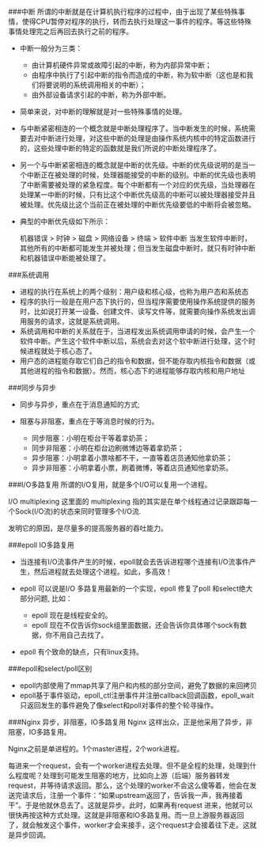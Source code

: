 ###中断
所谓的中断就是在计算机执行程序的过程中，由于出现了某些特殊事情，使得CPU暂停对程序的执行，转而去执行处理这一事件的程序。等这些特殊事情处理完之后再回去执行之前的程序。

- 中断一般分为三类：
    - 由计算机硬件异常或故障引起的中断，称为内部异常中断； 
    - 由程序中执行了引起中断的指令而造成的中断，称为软中断（这也是和我们将要说明的系统调用相关的中断）； 
    - 由外部设备请求引起的中断，称为外部中断。
    
- 简单来说，对中断的理解就是对一些特殊事情的处理。

- 与中断紧密相连的一个概念就是中断处理程序了。当中断发生的时候，系统需要去对中断进行处理，对这些中断的处理是由操作系统内核中的特定函数进行的，这些处理中断的特定的函数就是我们所说的中断处理程序了。
      
- 另一个与中断紧密相连的概念就是中断的优先级。中断的优先级说明的是当一个中断正在被处理的时候，处理器能接受的中断的级别。中断的优先级也表明了中断需要被处理的紧急程度。每个中断都有一个对应的优先级，当处理器在处理某一中断的时候，只有比这个中断优先级高的中断可以被处理器接受并且被处理。优先级比这个当前正在被处理的中断优先级要低的中断将会被忽略。

- 典型的中断优先级如下所示：
  
  机器错误 > 时钟 > 磁盘 > 网络设备 > 终端 > 软件中断 
  当发生软件中断时，其他所有的中断都可能发生并被处理；但当发生磁盘中断时，就只有时钟中断和机器错误中断能被处理了。

###系统调用
- 进程的执行在系统上的两个级别：用户级和核心级，也称为用户态和系统态
- 程序的执行一般是在用户态下执行的，但当程序需要使用操作系统提供的服务时，比如说打开某一设备、创建文件、读写文件等，就需要向操作系统发出调用服务的请求，这就是系统调用。
- 系统调用和中断的关系就在于，当进程发出系统调用申请的时候，会产生一个软件中断。产生这个软件中断以后，系统会去对这个软中断进行处理，这个时候进程就处于核心态了。
- 用户态的进程能存取它们自己的指令和数据，但不能存取内核指令和数据（或其他进程的指令和数据）。然而，核心态下的进程能够存取内核和用户地址      

###同步与异步
- 同步与异步，重点在于消息通知的方式;
- 阻塞与非阻塞，重点在于等消息时候的行为。

    - 同步阻塞：小明在柜台干等着拿奶茶；
    - 同步非阻塞：小明在柜台边刷微博边等着拿奶茶；
    - 异步阻塞：小明拿着小票啥都不干，一直等着店员通知他拿奶茶；
    - 异步非阻塞：小明拿着小票，刷着微博，等着店员通知他拿奶茶。
    
###I/O多路复用
所谓的I/O复用，就是多个I/O可以复用一个进程。

I/O multiplexing 这里面的 multiplexing 指的其实是在单个线程通过记录跟踪每一个Sock(I/O流)的状态来同时管理多个I/O流. 

发明它的原因，是尽量多的提高服务器的吞吐能力。

###epoll IO多路复用
- 当连接有I/O流事件产生的时候，epoll就会去告诉进程哪个连接有I/O流事件产生，然后进程就去处理这个进程。如此，多高效！
- epoll 可以说是I/O 多路复用最新的一个实现，epoll 修复了poll 和select绝大部分问题, 比如：
     - epoll 现在是线程安全的。 
     - epoll 现在不仅告诉你sock组里面数据，还会告诉你具体哪个sock有数据，你不用自己去找了。
      
- epoll 有个致命的缺点，只有linux支持。

###epoll和select/poll区别
- epoll内部使用了mmap共享了用户和内核的部分空间，避免了数据的来回拷贝
- epoll基于事件驱动，epoll_ctl注册事件并注册callback回调函数，epoll_wait只返回发生的事件避免了像select和poll对事件的整个轮寻操作。

###Nginx 异步，非阻塞，IO多路复用
Nginx 这样出众，正是他采用了异步，非阻塞，IO多路复用。

Nginx之前是单进程的。1个master进程，2个work进程。

每进来一个request，会有一个worker进程去处理。但不是全程的处理，处理到什么程度呢？处理到可能发生阻塞的地方，比如向上游（后端）服务器转发request，并等待请求返回。那么，这个处理的worker不会这么傻等着，他会在发送完请求后，注册一个事件：“如果upstream返回了，告诉我一声，我再接着干”。于是他就休息去了。这就是异步。此时，如果再有request 进来，他就可以很快再按这种方式处理。这就是非阻塞和IO多路复用。而一旦上游服务器返回了，就会触发这个事件，worker才会来接手，这个request才会接着往下走。这就是异步回调。